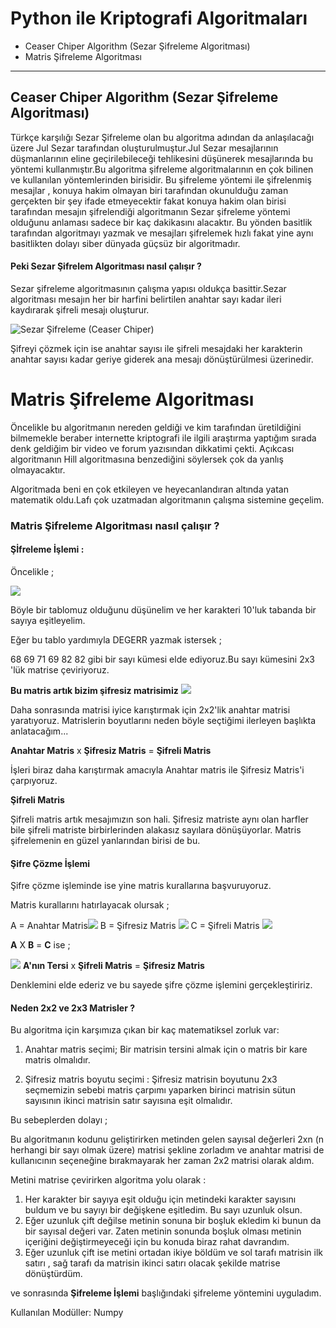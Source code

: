 # Python ile Kriptografi Algoritmaları

- Ceaser Chiper Algorithm (Sezar Şifreleme Algoritması)
- Matris Şifreleme Algoritması

------------


## Ceaser Chiper Algorithm (Sezar Şifreleme Algoritması)

Türkçe karşılığı Sezar Şifreleme olan bu algoritma adından da anlaşılacağı üzere Jul Sezar tarafından oluşturulmuştur.Jul Sezar mesajlarının düşmanlarının eline geçirilebileceği tehlikesini düşünerek mesajlarında bu yöntemi kullanmıştır.Bu algoritma şifreleme algoritmalarının en çok bilinen ve kullanılan yöntemlerinden birisidir. Bu şifreleme yöntemi ile şifrelenmiş mesajlar , konuya hakim olmayan biri tarafından okunulduğu zaman gerçekten bir şey ifade etmeyecektir fakat konuya hakim olan birisi tarafından mesajın şifrelendiği algoritmanın Sezar şifreleme yöntemi olduğunu anlaması sadece bir kaç dakikasını alacaktır. Bu yönden basitlik tarafından algoritmayı yazmak ve mesajları şifrelemek hızlı fakat yine aynı basitlikten dolayı siber dünyada güçsüz bir algoritmadır.

#### Peki Sezar Şifrelem Algoritması nasıl çalışır ? 

Sezar şifreleme algoritmasının çalışma yapısı oldukça basittir.Sezar algoritması mesajın her bir harfini belirtilen anahtar sayı kadar ileri kaydırarak şifreli mesajı oluşturur.

![Sezar Şifreleme (Ceaser Chiper)](https://cdn-images-1.medium.com/max/1600/1*I8BRRDM6HRBHjeExZ-sw-Q.jpeg "Sezar Şifreleme (Ceaser Chiper)")

Şifreyi çözmek için ise anahtar sayısı ile şifreli mesajdaki her karakterin anahtar sayısı kadar geriye giderek ana mesajı dönüştürülmesi üzerinedir.
# Matris Şifreleme Algoritması

Öncelikle bu algoritmanın nereden geldiği ve kim tarafından üretildiğini bilmemekle beraber internette kriptografi ile ilgili araştırma yaptığım sırada denk geldiğim bir video ve forum yazısından dikkatimi çekti. Açıkcası algoritmanın Hill algoritmasına benzediğini söylersek çok da yanlış olmayacaktır.

Algoritmada beni en çok etkileyen ve heyecanlandıran altında yatan matematik oldu.Lafı çok uzatmadan algoritmanın çalışma sistemine geçelim.

### Matris Şifreleme Algoritması nasıl çalışır ? 

#### Şİfreleme İşlemi :

Öncelikle ;

![](https://cdn-images-1.medium.com/max/800/1*pLPeNbdE7fKRrF_6kK9VXQ.png)

Böyle bir tablomuz olduğunu düşünelim ve her karakteri 10'luk tabanda bir sayıya eşitleyelim.

Eğer bu tablo yardımıyla DEGERR yazmak istersek ;

68 69 71 69 82 82  gibi bir sayı kümesi elde ediyoruz.Bu sayı kümesini 2x3 'lük matrise çeviriyoruz.

**Bu matris artık bizim şifresiz matrisimiz** ![](https://i.hizliresim.com/dv1qW7.png)


Daha sonrasında matrisi iyice karıştırmak için 2x2'lik anahtar matrisi yaratıyoruz. Matrislerin boyutlarını neden böyle seçtiğimi ilerleyen başlıkta anlatacağım...

 **Anahtar Matris**  x **Şifresiz Matris** = **Şifreli Matris**


İşleri biraz daha karıştırmak amacıyla Anahtar matris ile Şifresiz Matris'i çarpıyoruz.


**Şifreli Matris** 


Şifreli matris artık mesajımızın son hali. Şifresiz matriste aynı olan harfler bile şifreli matriste birbirlerinden alakasız sayılara dönüşüyorlar. Matris şifrelemenin en güzel yanlarından birisi de bu.


#### Şifre Çözme İşlemi 

Şifre çözme işleminde ise yine matris kurallarına başvuruyoruz.

Matris kurallarını hatırlayacak olursak ;


A = Anahtar Matris![](https://i.hizliresim.com/r5AdmV.png)
B = Şifresiz Matris ![](https://i.hizliresim.com/dv1qW7.png)
C = Şifreli Matris  ![](https://i.hizliresim.com/8aVE9A.png)

**A** X **B** = **C** ise ;

 ![](https://hizliresim.com/MVOl62)
**A'nın Tersi** x **Şifreli Matris** = **Şifresiz Matris**

Denklemini elde ederiz ve bu sayede şifre çözme işlemini gerçekleştiririz.

#### Neden 2x2 ve 2x3 Matrisler ?

Bu algoritma için karşımıza çıkan bir kaç matematiksel zorluk var:

1. Anahtar matris seçimi;
Bir matrisin tersini almak için o matris bir kare matris olmalıdır.

2. Şifresiz matris boyutu seçimi : 
Şifresiz matrisin boyutunu 2x3 seçmemizin sebebi matris çarpımı yaparken birinci matrisin sütun sayısının ikinci matrisin satır sayısına eşit olmalıdır.

Bu sebeplerden dolayı ; 

Bu algoritmanın kodunu geliştirirken metinden gelen sayısal değerleri 2xn (n herhangi bir sayı olmak üzere) matrisi şekline zorladım ve anahtar matrisi de kullanıcının seçeneğine bırakmayarak her zaman 2x2 matrisi olarak aldım.

Metini matrise çevirirken algoritma yolu olarak :
1. Her karakter bir sayıya eşit olduğu için metindeki karakter sayısını buldum ve bu sayıyı bir değişkene eşitledim. Bu sayı uzunluk olsun.
2. Eğer uzunluk çift değilse metinin sonuna bir boşluk ekledim ki bunun da bir sayısal değeri var. Zaten metinin sonunda boşluk olması metinin içeriğini değiştirmeyeceği için bu konuda biraz rahat davrandım.
3. Eğer uzunluk çift ise metini ortadan ikiye böldüm ve sol tarafı matrisin ilk satırı , sağ tarafı da matrisin ikinci satırı olacak şekilde matrise dönüştürdüm.

ve sonrasında **Şifreleme İşlemi** başlığındaki şifreleme yöntemini uyguladım.

Kullanılan Modüller: 
Numpy

